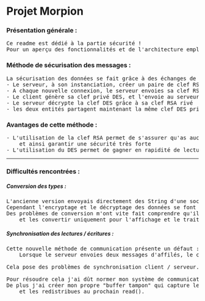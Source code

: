 
# Projet Morpion
### Présentation générale :
<pre>
Ce readme est dédié à la partie sécurité !
Pour un aperçu des fonctionnalités et de l'architecture employé, <a href="./readme_structure_application.md">voir ce readme-ci</a>
</pre>

### Méthode de sécurisation des messages :
<pre>
La sécurisation des données se fait grâce à des échanges de clefs DES encryptés sous RSA :
- Le serveur, à son instanciation, créer un paire de clef RSA
- A chaque nouvelle connexion, le serveur envoies sa clef RSA publique au client
- Le client génère sa clef privé DES, et l'envoie au serveur après l'avoir encrypté avec le clef RSA publique
- Le serveur décrypte la clef DES grâce à sa clef RSA rivé
- les deux entités partagent maintenant la même clef DES privé et peuvent communiquer en toute sécurité
</pre>

### Avantages de cette méthode :
<pre>
- L'utilisation de la clef RSA permet de s'assurer qu'as aucun moment on ne peut intercepter des données,
    et ainsi garantir une sécurité très forte
- L'utilisation du DES permet de gagner en rapidité de lecture et écriture face à une utilisation unique du RSA
</pre>

--------------------------------------------------------------------------------

### Difficultés rencontrées :
##### Conversion des types :
<pre>
L'ancienne version envoyais directement des String d'une socket à l'autre.
Cependant l'encryptage et le décryptage des données se font par des tableaux de bytes.
Des problèmes de conversion m'ont vite fait comprendre qu'il valait mieux envoyer directement des bytes,
    et les convertir uniquement pour l'affichage et le traitement.
</pre>

##### Synchronisation des lectures / écritures :
<pre>
Cette nouvelle méthode de communication présente un défaut :
    Lorsque le serveur envoies deux messages d'affilés, le client à tendance à lire les deux messages en un seul read().

Cela pose des problèmes de synchronisation client / serveur.

Pour résoudre cela j'ai dût normer mon système de communication avec un signal pour signifier la fin d'un message.
De plus j'ai créer mon propre "buffer tampon" qui capture les messages lorsqu'un seul read() en lit plusieurs,
    et les redistribues au prochain read().
</pre>